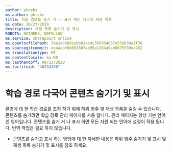 ```yaml
---
author: pkrebs
ms.author: pkrebs
title: 학습 경로를 숨기 거 나 표시 하는 다국어 재생 목록
ms.date: 10/27/2019
description: 재생 목록 숨기기 및 표시
ROBOTS: NOINDEX, NOFOLLOW
ms.service: sharepoint online
ms.openlocfilehash: 7ea1ac68d1abb82ac4c356934037e558b39e1f36
ms.sourcegitcommit: ee4aebf60893887ae95a1294a9ad8975539ea762
ms.translationtype: MT
ms.contentlocale: ko-KR
ms.lasthandoff: 09/23/2020
ms.locfileid: "48234350"
---
```

# <a name="hide-and-show-learning-pathways-multilingual-content"></a>학습 경로 다국어 콘텐츠 숨기기 및 표시 

환경에 대 한 학습 경로를 조정 하기 위해 하위 범주 및 재생 목록을 숨길 수 있습니다. 콘텐츠를 숨기려면 학습 경로 관리 페이지를 사용 합니다. 관리 페이지는 항상 기본 언어인 영어입니다. 콘텐츠를 숨기 거 나 표시 하면 모든 지원 되는 언어에 설정이 적용 됩니다. 번역 작업은 필요 하지 않습니다. 

- 콘텐츠를 숨기고 표시 하는 방법에 대 한 자세한 내용은 하위 범주 숨기기 및 표시 및 재생 목록 숨기기 및 표시를 참조 하세요. 




